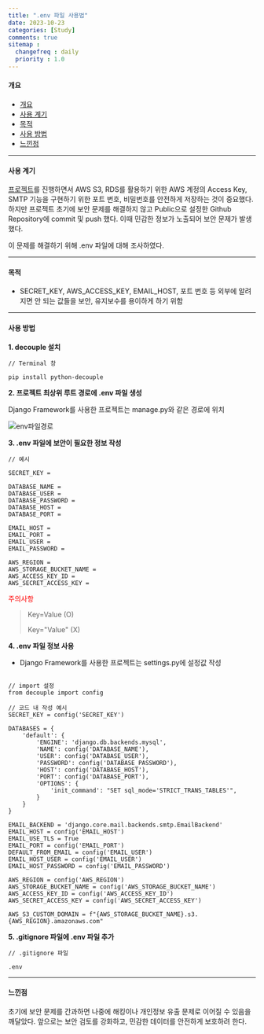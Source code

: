 ```yaml
---
title: ".env 파일 사용법"
date: 2023-10-23
categories: [Study]
comments: true
sitemap :
  changefreq : daily
  priority : 1.0
---
```


#### 개요

- [개요](#개요)
- [사용 계기](#사용-계기)
- [목적](#목적)
- [사용 방법](#사용-방법)
- [느낀점](#느낀점)

- - -

#### 사용 계기

[프로젝트](https://oblsoun.github.io/2023-10/project-vov)를 진행하면서 AWS S3, RDS를 활용하기 위한 AWS 계정의 Access Key, SMTP 기능을 구현하기 위한 포트 번호, 비밀번호를 안전하게 저장하는 것이 중요했다. 하지만 프로젝트 초기에 보안 문제를 해결하지 않고 Public으로 설정한 Github Repository에 commit 및 push 했다. 이때 민감한 정보가 노출되어 보안 문제가 발생했다.

이 문제를 해결하기 위해 .env 파일에 대해 조사하였다.

- - -

#### 목적

- SECRET_KEY, AWS_ACCESS_KEY, EMAIL_HOST, 포트 번호 등 외부에 알려지면 안 되는 값들을 보안, 유지보수를 용이하게 하기 위함

- - -

#### 사용 방법

**1. decouple 설치**

```
// Terminal 창

pip install python-decouple
```

**2. 프로젝트 최상위 루트 경로에 .env 파일 생성**

Django Framework를 사용한 프로젝트는 manage.py와 같은 경로에 위치

![env파일경로](https://ifh.cc/g/TVhaxQ.png)

**3. .env 파일에 보안이 필요한 정보 작성**

```
// 예시 

SECRET_KEY = 

DATABASE_NAME = 
DATABASE_USER = 
DATABASE_PASSWORD = 
DATABASE_HOST = 
DATABASE_PORT = 

EMAIL_HOST = 
EMAIL_PORT = 
EMAIL_USER = 
EMAIL_PASSWORD = 

AWS_REGION = 
AWS_STORAGE_BUCKET_NAME = 
AWS_ACCESS_KEY_ID = 
AWS_SECRET_ACCESS_KEY = 
```

<span style="color:red"> 주의사항 </span>

> Key=Value (O)
>
> Key="Value" (X)

**4. .env 파일 정보 사용**

- Django Framework를 사용한 프로젝트는 settings.py에 설정값 작성

```

// import 설정
from decouple import config

// 코드 내 작성 예시
SECRET_KEY = config('SECRET_KEY')

DATABASES = {
    'default': {
        'ENGINE': 'django.db.backends.mysql',
        'NAME': config('DATABASE_NAME'),
        'USER': config('DATABASE_USER'),
        'PASSWORD': config('DATABASE_PASSWORD'),
        'HOST': config('DATABASE_HOST'),
        'PORT': config('DATABASE_PORT'),
        'OPTIONS': {
            'init_command': "SET sql_mode='STRICT_TRANS_TABLES'",
        }
    }
}

EMAIL_BACKEND = 'django.core.mail.backends.smtp.EmailBackend'
EMAIL_HOST = config('EMAIL_HOST')
EMAIL_USE_TLS = True
EMAIL_PORT = config('EMAIL_PORT')
DEFAULT_FROM_EMAIL = config('EMAIL_USER')
EMAIL_HOST_USER = config('EMAIL_USER')
EMAIL_HOST_PASSWORD = config('EMAIL_PASSWORD')

AWS_REGION = config('AWS_REGION')
AWS_STORAGE_BUCKET_NAME = config('AWS_STORAGE_BUCKET_NAME')
AWS_ACCESS_KEY_ID = config('AWS_ACCESS_KEY_ID')
AWS_SECRET_ACCESS_KEY = config('AWS_SECRET_ACCESS_KEY')

AWS_S3_CUSTOM_DOMAIN = f"{AWS_STORAGE_BUCKET_NAME}.s3.{AWS_REGION}.amazonaws.com"

```

**5. .gitignore 파일에 .env 파일 추가**

```
// .gitignore 파일

.env
```

- - -

#### 느낀점

초기에 보안 문제를 간과하면 나중에 해킹이나 개인정보 유출 문제로 이어질 수 있음을 깨달았다. 앞으로는 보안 검토를 강화하고, 민감한 데이터를 안전하게 보호하려 한다.